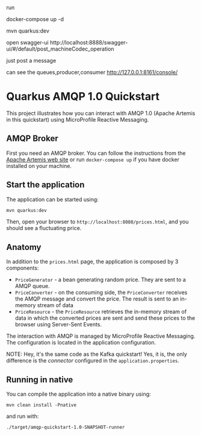 
run 

docker-compose up -d

mvn quarkus:dev

open swagger-ui
http://localhost:8888/swagger-ui/#/default/post_machineCodec_operation

just post a message



can see the queues,producer,consumer
http://127.0.0.1:8161/console/






Quarkus AMQP 1.0 Quickstart
============================

This project illustrates how you can interact with AMQP 1.0 (Apache Artemis in this quickstart) using MicroProfile Reactive Messaging.

## AMQP Broker

First you need an AMQP broker. You can follow the instructions from the [Apache Artemis web site](https://activemq.apache.org/components/artemis/) or run `docker-compose up` if you have docker installed on your machine.

## Start the application

The application can be started using: 

```bash
mvn quarkus:dev
```  

Then, open your browser to `http://localhost:8080/prices.html`, and you should see a fluctuating price.

## Anatomy

In addition to the `prices.html` page, the application is composed by 3 components:

* `PriceGenerator` - a bean generating random price. They are sent to a AMQP queue.
* `PriceConverter` - on the consuming side, the `PriceConverter` receives the AMQP message and convert the price.
The result is sent to an in-memory stream of data
* `PriceResource`  - the `PriceResource` retrieves the in-memory stream of data in which the converted prices are sent and send these prices to the browser using Server-Sent Events.

The interaction with AMQP is managed by MicroProfile Reactive Messaging.
The configuration is located in the application configuration.

NOTE: Hey, it's the same code as the Kafka quickstart! Yes, it is, the only difference is the _connector_ configured in the `application.properties`.

## Running in native

You can compile the application into a native binary using:

`mvn clean install -Pnative`

and run with:

`./target/amqp-quickstart-1.0-SNAPSHOT-runner` 